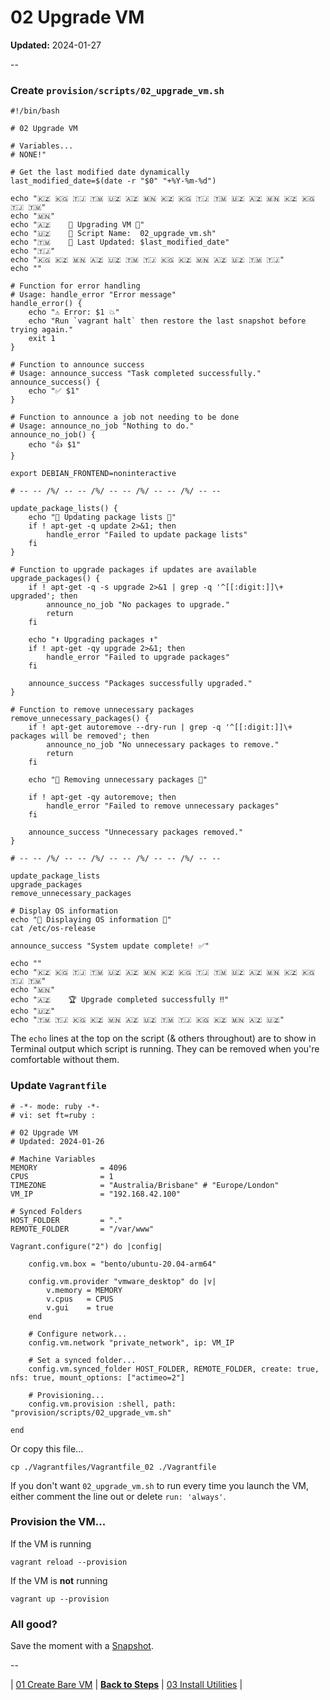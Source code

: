 # 02 Upgrade VM

**Updated:** 2024-01-27

--

### Create `provision/scripts/02_upgrade_vm.sh`

```
#!/bin/bash

# 02 Upgrade VM

# Variables...
# NONE!"

# Get the last modified date dynamically
last_modified_date=$(date -r "$0" "+%Y-%m-%d")

echo "🇰🇿 🇰🇬 🇹🇯 🇹🇲 🇺🇿 🇦🇿 🇲🇳 🇰🇿 🇰🇬 🇹🇯 🇹🇲 🇺🇿 🇦🇿 🇲🇳 🇰🇿 🇰🇬 🇹🇯 🇹🇲"
echo "🇲🇳"
echo "🇦🇿    🚀 Upgrading VM 🚀"
echo "🇺🇿    📜 Script Name:  02_upgrade_vm.sh"
echo "🇹🇲    📅 Last Updated: $last_modified_date"
echo "🇹🇯"
echo "🇰🇬 🇰🇿 🇲🇳 🇦🇿 🇺🇿 🇹🇲 🇹🇯 🇰🇬 🇰🇿 🇲🇳 🇦🇿 🇺🇿 🇹🇲 🇹🇯"
echo ""

# Function for error handling
# Usage: handle_error "Error message"
handle_error() {
	echo "⚠️ Error: $1 💥"
	echo "Run `vagrant halt` then restore the last snapshot before trying again."
	exit 1
}

# Function to announce success
# Usage: announce_success "Task completed successfully."
announce_success() {
	echo "✅ $1"
}

# Function to announce a job not needing to be done
# Usage: announce_no_job "Nothing to do."
announce_no_job() {
	echo "👍 $1"
}

export DEBIAN_FRONTEND=noninteractive

# -- -- /%/ -- -- /%/ -- -- /%/ -- -- /%/ -- --

update_package_lists() {
	echo "🔄 Updating package lists 🔄"
	if ! apt-get -q update 2>&1; then
		handle_error "Failed to update package lists"
	fi
}

# Function to upgrade packages if updates are available
upgrade_packages() {
	if ! apt-get -q -s upgrade 2>&1 | grep -q '^[[:digit:]]\+ upgraded'; then
		announce_no_job "No packages to upgrade."
		return
	fi

	echo "⬆️ Upgrading packages ⬆️"
	if ! apt-get -qy upgrade 2>&1; then
		handle_error "Failed to upgrade packages"
	fi

	announce_success "Packages successfully upgraded."
}

# Function to remove unnecessary packages
remove_unnecessary_packages() {
	if ! apt-get autoremove --dry-run | grep -q '^[[:digit:]]\+ packages will be removed'; then
		announce_no_job "No unnecessary packages to remove."
		return
	fi

	echo "🧹 Removing unnecessary packages 🧹"

	if ! apt-get -qy autoremove; then
		handle_error "Failed to remove unnecessary packages"
	fi

	announce_success "Unnecessary packages removed."
}

# -- -- /%/ -- -- /%/ -- -- /%/ -- -- /%/ -- --

update_package_lists
upgrade_packages
remove_unnecessary_packages

# Display OS information
echo "📄 Displaying OS information 📄"
cat /etc/os-release

announce_success "System update complete! ✅"

echo ""
echo "🇰🇿 🇰🇬 🇹🇯 🇹🇲 🇺🇿 🇦🇿 🇲🇳 🇰🇿 🇰🇬 🇹🇯 🇹🇲 🇺🇿 🇦🇿 🇲🇳 🇰🇿 🇰🇬 🇹🇯 🇹🇲"
echo "🇲🇳"
echo "🇦🇿    🏆 Upgrade completed successfully ‼️"
echo "🇺🇿"
echo "🇹🇲 🇹🇯 🇰🇬 🇰🇿 🇲🇳 🇦🇿 🇺🇿 🇹🇲 🇹🇯 🇰🇬 🇰🇿 🇲🇳 🇦🇿 🇺🇿"
```

The `echo` lines at the top on the script (& others throughout) are to show in Terminal output which script is running. They can be removed when you're comfortable without them.

### Update `Vagrantfile`

```
# -*- mode: ruby -*-
# vi: set ft=ruby :

# 02 Upgrade VM
# Updated: 2024-01-26

# Machine Variables
MEMORY              = 4096
CPUS                = 1
TIMEZONE            = "Australia/Brisbane" # "Europe/London"
VM_IP               = "192.168.42.100"

# Synced Folders
HOST_FOLDER         = "."
REMOTE_FOLDER       = "/var/www"

Vagrant.configure("2") do |config|

	config.vm.box = "bento/ubuntu-20.04-arm64"

	config.vm.provider "vmware_desktop" do |v|
		v.memory = MEMORY
		v.cpus   = CPUS
		v.gui    = true
	end

	# Configure network...
	config.vm.network "private_network", ip: VM_IP

	# Set a synced folder...
	config.vm.synced_folder HOST_FOLDER, REMOTE_FOLDER, create: true, nfs: true, mount_options: ["actimeo=2"]

	# Provisioning...
	config.vm.provision :shell, path: "provision/scripts/02_upgrade_vm.sh"

end
```

Or copy this file...

```
cp ./Vagrantfiles/Vagrantfile_02 ./Vagrantfile
```

If you don't want `02_upgrade_vm.sh` to run every time you launch the VM, either comment the line out or delete `run: 'always'`.

### Provision the VM...

If the VM is running

```
vagrant reload --provision
```

If the VM is **not** running

```
vagrant up --provision
```

### All good?

Save the moment with a [Snapshot](./Snapshots.md).

--

| [01 Create Bare VM](./01_Create_Bare_VM.md)
| [**Back to Steps**](../README.md)
| [03 Install Utilities](./03_Install_Utilities.md)
|
